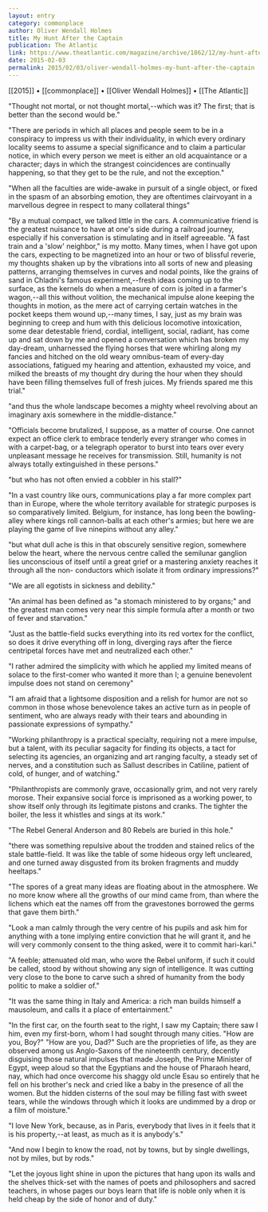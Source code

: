 ```yaml
---
layout: entry
category: commonplace
author: Oliver Wendall Holmes
title: My Hunt After the Captain
publication: The Atlantic
link: https://www.theatlantic.com/magazine/archive/1862/12/my-hunt-after-the-captain/308750/
date: 2015-02-03
permalink: 2015/02/03/oliver-wendall-holmes-my-hunt-after-the-captain
---
```


[[2015]] • [[commonplace]] • [[Oliver Wendall Holmes]] • [[The Atlantic]]

"Thought not mortal, or not thought mortal,--which was it? The first; that is better than the second would be."

"There are periods in which all places and people seem to be in a conspiracy to impress us with their individuality, in which every ordinary locality seems to assume a special significance and to claim a particular notice, in which every person we meet is either an old acquaintance or a character; days in which the strangest coincidences are continually happening, so that they get to be the rule, and not the exception."

"When all the faculties are wide-awake in pursuit of a single object, or fixed in the spasm of an absorbing emotion, they are oftentimes clairvoyant in a marvellous degree in respect to many collateral things"

"By a mutual compact, we talked little in the cars. A communicative friend is the greatest nuisance to have at one's side during a railroad journey, especially if his conversation is stimulating and in itself agreeable. "A fast train and a 'slow' neighbor," is my motto. Many times, when I have got upon the cars, expecting to be magnetized into an hour or two of blissful reverie, my thoughts shaken up by the vibrations into all sorts of new and pleasing patterns, arranging themselves in curves and nodal points, like the grains of sand in Chladni's famous experiment,--fresh ideas coming up to the surface, as the kernels do when a measure of corn is jolted in a farmer's wagon,--all this without volition, the mechanical impulse alone keeping the thoughts in motion, as the mere act of carrying certain watches in the pocket keeps them wound up,--many times, I say, just as my brain was beginning to creep and hum with this delicious locomotive intoxication, some dear detestable friend, cordial, intelligent, social, radiant, has come up and sat down by me and opened a conversation which has broken my day-dream, unharnessed the flying horses that were whirling along my fancies and hitched on the old weary omnibus-team of every-day associations, fatigued my hearing and attention, exhausted my voice, and milked the breasts of my thought dry during the hour when they should have been filling themselves full of fresh juices. My friends spared me this trial."

"and thus the whole landscape becomes a mighty wheel revolving about an imaginary axis somewhere in the middle-distance."
 
"Officials become brutalized, I suppose, as a matter of course. One cannot expect an office clerk to embrace tenderly every stranger who comes in with a carpet-bag, or a telegraph operator to burst into tears over every unpleasant message he receives for transmission. Still, humanity is not always totally extinguished in these persons."

"but who has not often envied a cobbler in his stall?"
 
"In a vast country like ours, communications play a far more complex part than in Europe, where the whole territory available for strategic purposes is so comparatively limited. Belgium, for instance, has long been the bowling-alley where kings roll cannon-balls at each other's armies; but here we are playing the game of live ninepins without any alley."

"but what dull ache is this in that obscurely sensitive region, somewhere below the heart, where the nervous centre called the semilunar ganglion lies unconscious of itself until a great grief or a mastering anxiety reaches it through all the non- conductors which isolate it from ordinary impressions?"
 
"We are all egotists in sickness and debility."

"An animal has been defined as "a stomach ministered to by organs;" and the greatest man comes very near this simple formula after a month or two of fever and starvation."

"Just as the battle-field sucks everything into its red vortex for the conflict, so does it drive everything off in long, diverging rays after the fierce centripetal forces have met and neutralized each other."

"I rather admired the simplicity with which he applied my limited means of solace to the first-comer who wanted it more than I; a genuine benevolent impulse does not stand on ceremony"

"I am afraid that a lightsome disposition and a relish for humor are not so common in those whose benevolence takes an active turn as in people of sentiment, who are always ready with their tears and abounding in passionate expressions of sympathy."

"Working philanthropy is a practical specialty, requiring not a mere impulse, but a talent, with its peculiar sagacity for finding its objects, a tact for selecting its agencies, an organizing and art ranging faculty, a steady set of nerves, and a constitution such as Sallust describes in Catiline, patient of cold, of hunger, and of watching."

"Philanthropists are commonly grave, occasionally grim, and not very rarely morose. Their expansive social force is imprisoned as a working power, to show itself only through its legitimate pistons and cranks. The tighter the boiler, the less it whistles and sings at its work."

"The Rebel General Anderson and 80 Rebels are buried in this hole."

"there was something repulsive about the trodden and stained relics of the stale battle-field. It was like the table of some hideous orgy left uncleared, and one turned away disgusted from its broken fragments and muddy heeltaps."
 
"The spores of a great many ideas are floating about in the atmosphere. We no more know where all the growths of our mind came from, than where the lichens which eat the names off from the gravestones borrowed the germs that gave them birth."
 
"Look a man calmly through the very centre of his pupils and ask him for anything with a tone implying entire conviction that he will grant it, and he will very commonly consent to the thing asked, were it to commit hari-kari."

"A feeble; attenuated old man, who wore the Rebel uniform, if such it could be called, stood by without showing any sign of intelligence. It was cutting very close to the bone to carve such a shred of humanity from the body politic to make a soldier of."

"It was the same thing in Italy and America: a rich man builds himself a mausoleum, and calls it a place of entertainment."

"In the first car, on the fourth seat to the right, I saw my Captain; there saw I him, even my first-born, whom I had sought through many cities. "How are you, Boy?" "How are you, Dad?" Such are the proprieties of life, as they are observed among us Anglo-Saxons of the nineteenth century, decently disguising those natural impulses that made Joseph, the Prime Minister of Egypt, weep aloud so that the Egyptians and the house of Pharaoh heard, nay, which had once overcome his shaggy old uncle Esau so entirely that he fell on his brother's neck and cried like a baby in the presence of all the women. But the hidden cisterns of the soul may be filling fast with sweet tears, while the windows through which it looks are undimmed by a drop or a film of moisture."

"I love New York, because, as in Paris, everybody that lives in it feels that it is his property,--at least, as much as it is anybody's."

"And now I begin to know the road, not by towns, but by single dwellings, not by miles, but by rods."

"Let the joyous light shine in upon the pictures that hang upon its walls and the shelves thick-set with the names of poets and philosophers and sacred teachers, in whose pages our boys learn that life is noble only when it is held cheap by the side of honor and of duty."
